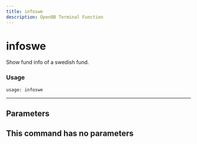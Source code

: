 ```yaml
---
title: infoswe
description: OpenBB Terminal Function
---
```


# infoswe

Show fund info of a swedish fund.
### Usage 
```python
usage: infoswe
```
---
## Parameters
This command has no parameters
---
